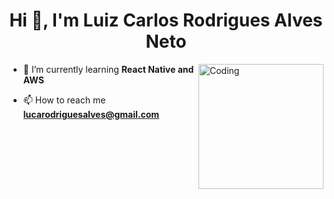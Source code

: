 <h1 align="center">Hi 👋, I'm Luiz Carlos Rodrigues Alves Neto</h1>
<img align="right" alt="Coding" width="200" src="https://media3.giphy.com/media/du3J3cXyzhj75IOgvA/giphy.gif?cid=ecf05e4791lkof0cxkpc3o6abjy1nua2lyaxkciqo297fn37&ep=v1_gifs_search&rid=giphy.gif&ct=g">

- 🌱 I’m currently learning **React Native and AWS**

- 📫 How to reach me **lucarodriguesalves@gmail.com**

<p align="left">
</p>
